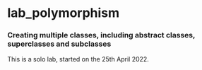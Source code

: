 # lab_polymorphism

### Creating multiple classes, including abstract classes, superclasses and subclasses

This is a solo lab, started on the 25th April 2022.
